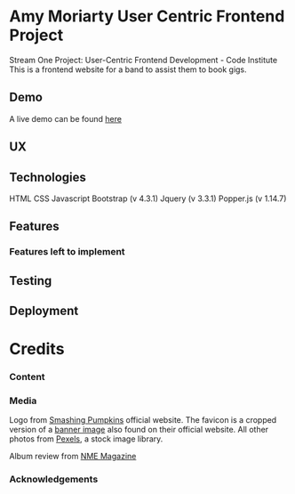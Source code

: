 # Amy Moriarty User Centric Frontend Project
Stream One Project: User-Centric Frontend Development - Code Institute
This is a frontend website for a band to assist them to book gigs. 

## Demo
A live demo can be found [here](https://user-centric-frontend-project-am-amylmoriarty.c9users.io/index.html)

## UX


## Technologies
HTML
CSS
Javascript
Bootstrap (v 4.3.1)
Jquery (v 3.3.1)
Popper.js (v 1.14.7)

## Features


### Features left to implement


## Testing


## Deployment


# Credits
### Content


### Media
Logo from [Smashing Pumpkins](https://www.smashingpumpkins.com/home) official website.
The favicon is a cropped version of a [banner image](https://www.smashingpumpkins.com/images/saosb.png) also found on their official website.
All other photos from [Pexels](https://www.pexels.com), a stock image library.

Album review from [NME Magazine](https://www.nme.com/reviews/album/smashing-pumpkins-shiny-and-oh-so-bright-vol-1-review)

### Acknowledgements


